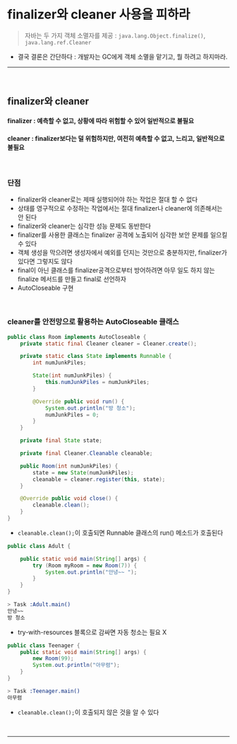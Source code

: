 # finalizer와 cleaner 사용을 피하라
> 자바는 두 가지 객체 소멸자를 제공 : `java.lang.Object.finalize()`, `java.lang.ref.Cleaner`
* 결국 결론은 간단하다 : 개발자는 GC에게 객체 소멸을 맡기고, 뭘 하려고 하지마라.

<hr>
<br>

## finalizer와 cleaner 
#### finalizer : 예측할 수 없고, 상황에 따라 위험할 수 있어 일반적으로 불필요
#### cleaner : finalizer보다는 덜 위험하지만, 여전히 예측할 수 없고, 느리고, 일반적으로 불필요

<br>

### 단점
* finalizer와 cleaner로는 제때 실행되어야 하는 작업은 절대 할 수 없다
* 상태를 영구적으로 수정하는 작업에서는 절대 finalizer나 cleaner에 의존해서는 안 된다
* finalizer와 cleaner는 심각한 성능 문제도 동반한다
* finalizer를 사용한 클래스는 finalizer 공격에 노출되어 심각한 보안 문제를 일으킬 수 있다
* 객체 생성을 막으려면 생성자에서 예외를 던지는 것만으로 충분하지만, finalizer가 있다면 그렇지도 않다
* final이 아닌 클래스를 finalizer공격으로부터 방어하려면 아무 일도 하지 않는 finalize 메서드를 만들고 final로 선언하자
* AutoCloseable 구현

<br>

### cleaner를 안전망으로 활용하는 AutoCloseable 클래스
```java
public class Room implements AutoCloseable {
    private static final Cleaner cleaner = Cleaner.create();

    private static class State implements Runnable {
        int numJunkPiles;

        State(int numJunkPiles) {
            this.numJunkPiles = numJunkPiles;
        }

        @Override public void run() {
            System.out.println("방 청소");
            numJunkPiles = 0;
        }
    }

    private final State state;

    private final Cleaner.Cleanable cleanable;

    public Room(int numJunkPiles) {
        state = new State(numJunkPiles);
        cleanable = cleaner.register(this, state);
    }

    @Override public void close() {
        cleanable.clean();
    }
}
```
* `cleanable.clean();`이 호출되면 Runnable 클래스의 run() 메소드가 호출된다

```java
public class Adult {

    public static void main(String[] args) {
        try (Room myRoom = new Room(7)) {
            System.out.println("안녕~~ ");
        }
    }
}
```

```bash
> Task :Adult.main()
안녕~~ 
방 청소
```
* try-with-resources 블록으로 감싸면 자동 청소는 필요 X

```java
public class Teenager {
    public static void main(String[] args) {
        new Room(99);
        System.out.println("아무렴");
    }
}
```

```bash
> Task :Teenager.main()
아무렴
```
* `cleanable.clean();`이 호출되지 않은 것을 알 수 있다

<br>
<hr>
<br>
